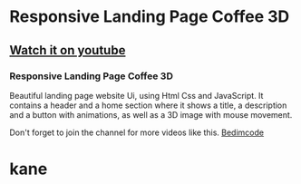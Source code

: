 # Responsive Landing Page Coffee 3D
## [Watch it on youtube](https://youtu.be/Lf6zONwYeec)
### Responsive Landing Page Coffee 3D
Beautiful landing page website Ui, using Html Css and JavaScript. It contains a header and a home section where it shows a title, a description and a button with animations, as well as a 3D image with mouse movement.

Don't forget to join the channel for more videos like this.
[Bedimcode](https://www.youtube.com/c/Bedimcode)
# kane

